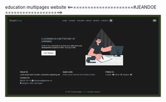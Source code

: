 education multipages website <=======================#JEANDOE ====================>
![This image is home of amazing projet](https://github.com/mrvin100/education-multipages-website/blob/726dfe3c6f224385a44f5e0c4478a8e1281fb85e/screenshoots/large-dark.png)
